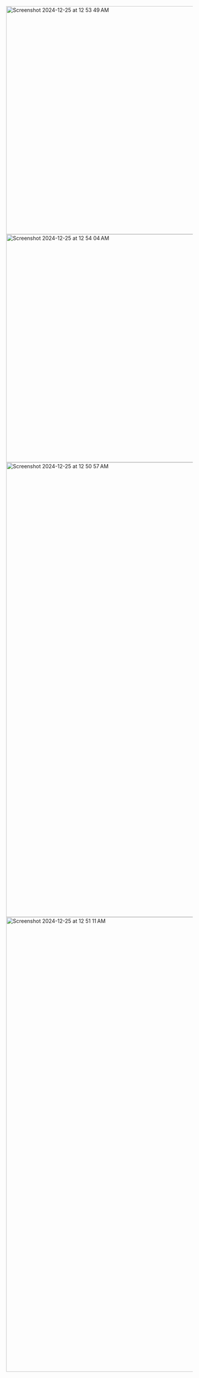 <img width="615" alt="Screenshot 2024-12-25 at 12 53 49 AM" src="https://github.com/user-attachments/assets/449693ed-709d-47e0-a79d-92d34da5091a" />
<img width="615" alt="Screenshot 2024-12-25 at 12 54 04 AM" src="https://github.com/user-attachments/assets/a8b82b2b-22d9-458c-9398-fbd9521f3333" />
<img width="1226" alt="Screenshot 2024-12-25 at 12 50 57 AM" src="https://github.com/user-attachments/assets/9044ad42-949c-45a7-94ee-fce93d6b725c" />
<img width="1226" alt="Screenshot 2024-12-25 at 12 51 11 AM" src="https://github.com/user-attachments/assets/50bb79c3-bf44-4117-866a-5560abc4f97a" />
